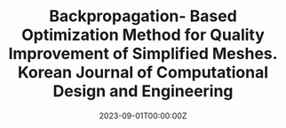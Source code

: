 ---
title: "Backpropagation-
Based Optimization Method for Quality Improvement of Simplified Meshes. Korean Journal of
Computational Design and Engineering"
authors:
- Dong-won Jeong
- admin
- Soon-jo Kwon
- Hyung-ki Kim
date: "2023-09-01T00:00:00Z"

# Publication type.
# Accepts a single type but formatted as a YAML list (for Hugo requirements).
# Enter a publication type from the CSL standard.
publication_types: ["domestic-journal"]

# Publication name and optional abbreviated publication name.
publication: "Korean Journal of
Computational Design and Engineering"
publication_short: ""

# links:
# - name: ""
#   url: ""
url_pdf: ''
url_code: ''
url_dataset: ''
url_poster: ''
url_project: ''
url_slides: ''
url_source: ''
url_video: ''
---